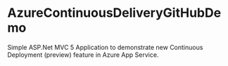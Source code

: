 # AzureContinuousDeliveryGitHubDemo
Simple ASP.Net MVC 5 Application to demonstrate new Continuous Deployment (preview) feature in Azure App Service. 
